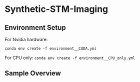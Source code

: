 # Synthetic-STM-Imaging

## Environment Setup
For Nvidia hardware:

```conda env create -f environment__CUDA.yml ```

For CPU only:
```conda env create -f environment__CPU_only.yml ```

## Sample Overview

